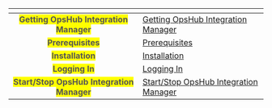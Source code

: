 <table data-view="cards" data-full-width="false">
  <thead>
    <tr>
      <th align="center" data-card-cover></th>
      <th data-hidden data-card-target data-type="content-ref"></th>
    </tr>
  </thead>
  <tbody>
    <tr>
      <td align="center"><mark style="color:#555555"><strong>Getting OpsHub Integration Manager</strong></mark></td>
      <td><a href="download.md">Getting OpsHub Integration Manager</a></td>
    </tr>
    <tr>
      <td align="center"><mark style="color:#555555"><strong>Prerequisites</strong></mark></td>
      <td><a href="prerequisites.md">Prerequisites</a></td>
    </tr>
    <tr>
      <td align="center"><mark style="color:#555555"><strong>Installation</strong></mark></td>
      <td><a href="getting-started/installation.md">Installation</a></td>
    </tr>
    <tr>
      <td align="center"><mark style="color:#555555"><strong>Logging In</strong></mark></td>
      <td><a href="getting-started/logging-in.md">Logging In</a></td>
    </tr>
    <tr>
      <td align="center"><mark style="color:#555555"><strong>Start/Stop OpsHub Integration Manager</strong></mark></td>
      <td><a href="getting-started/start-or-stop-service.md">Start/Stop OpsHub Integration Manager</a></td>
    </tr>
  </tbody>
</table>
